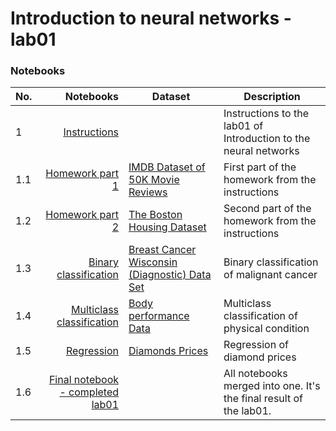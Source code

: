 # Introduction to neural networks - lab01

### Notebooks

| No. |                                                                                                Notebooks | Dataset                                                                                                              | Description                                                        |
|-----|---------------------------------------------------------------------------------------------------------:|----------------------------------------------------------------------------------------------------------------------|--------------------------------------------------------------------|
| 1   |                                              [Instructions](./instructions/AH-WSN-Wprowadzenie%20v2.ipynb) |                                                                                                               | Instructions to the lab01 of Introduction to the neural networks   |
| 1.1 |                                                                [Homework part 1](./homework_part1.ipynb) | [IMDB Dataset of 50K Movie Reviews](https://www.kaggle.com/datasets/lakshmi25npathi/imdb-dataset-of-50k-movie-reviews) | First part of the homework from the instructions                   |
| 1.2 |                                                                [Homework part 2](./homework_part2.ipynb) | [The Boston Housing Dataset](http://lib.stat.cmu.edu/datasets/boston)                                                | Second part of the homework from the instructions                  |
| 1.3 |             [Binary classification](./analysis_kaggle/binary_classification/binary_classification.ipynb) | [Breast Cancer Wisconsin (Diagnostic) Data Set](https://www.kaggle.com/datasets/uciml/breast-cancer-wisconsin-data)  | Binary classification of malignant cancer                          |
| 1.4 | [Multiclass classification](./analysis_kaggle/multiclass_classification/multiclass_classification.ipynb) | [Body performance Data](https://www.kaggle.com/datasets/kukuroo3/body-performance-data)                              | Multiclass classification of physical condition                    |
| 1.5 |                                              [Regression](./analysis_kaggle/regression/regression.ipynb) | [Diamonds Prices](https://www.kaggle.com/datasets/nancyalaswad90/diamonds-prices)                                    | Regression of diamond prices                                       |
| 1.6 |                                                                   [Final notebook - completed lab01](./JSzpunar_nn_intro_lab01.ipynb) |                                                                                                                      | All notebooks merged into one. It's the final result of the lab01. |
